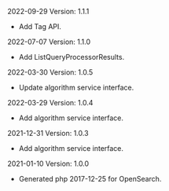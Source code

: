 2022-09-29 Version: 1.1.1
- Add Tag API.

2022-07-07 Version: 1.1.0
- Add ListQueryProcessorResults.

2022-03-30 Version: 1.0.5
- Update algorithm service interface.

2022-03-29 Version: 1.0.4
- Add algorithm service interface.

2021-12-31 Version: 1.0.3
- Add algorithm service interface.

2021-01-10 Version: 1.0.0
- Generated php 2017-12-25 for OpenSearch.

